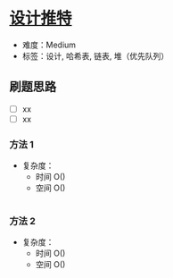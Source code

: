 # [设计推特](https://leetcode-cn.com/problems/design-twitter/)

- 难度：Medium
- 标签：设计, 哈希表, 链表, 堆（优先队列）

## 刷题思路

- [ ] xx
- [ ] xx

### 方法 1

- 复杂度：
    - 时间 O()
    - 空间 O()

``` js

```

### 方法 2

- 复杂度：
    - 时间 O()
    - 空间 O()

``` js

```
